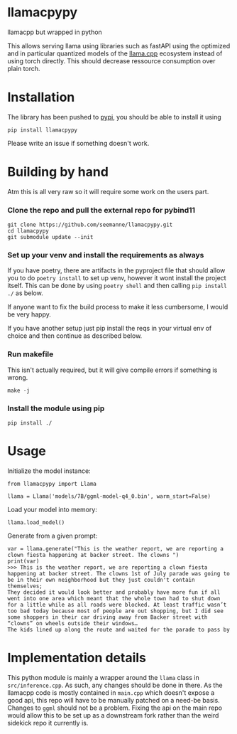 # llamacpypy
llamacpp but wrapped in python

This allows serving llama using libraries such as fastAPI using the optimized and in particular quantized models of the [llama.cpp](https://github.com/ggerganov/llama.cpp) ecosystem instead of using torch directly. This should decrease ressource consumption over plain torch.

# Installation

The library has been pushed to [pypi](https://pypi.org/project/llamacpypy/), you should be able to install it using 
```
pip install llamacpypy
```
Please write an issue if something doesn't work.

# Building by hand

Atm this is all very raw so it will require some work on the users part.

### Clone the repo and pull the external repo for pybind11

```
git clone https://github.com/seemanne/llamacpypy.git
cd llamacpypy
git submodule update --init
```

### Set up your venv and install the requirements as always

If you have poetry, there are artifacts in the pyproject file that should allow you to do `poetry install` to set up venv, however it wont install the project itself. This can be done by using `poetry shell` and then calling `pip install ./` as below.

If anyone want to fix the build process to make it less cumbersome, I would be very happy.

If you have another setup just pip install the reqs in your virtual env of choice and then continue as described below. 

### Run makefile 

This isn't actually required, but it will give compile errors if something is wrong.
```
make -j
```

### Install the module using pip 

```
pip install ./
```

# Usage

Initialize the model instance:
```
from llamacpypy import Llama

llama = Llama('models/7B/ggml-model-q4_0.bin', warm_start=False)
```
Load your model into memory:
```
llama.load_model()
```
Generate from a given prompt:
```
var = llama.generate("This is the weather report, we are reporting a clown fiesta happening at backer street. The clowns ")
print(var)
>>> This is the weather report, we are reporting a clown fiesta happening at backer street. The clowns 1st of July parade was going to be in their own neighborhood but they just couldn't contain themselves;
They decided it would look better and probably have more fun if all went into one area which meant that the whole town had to shut down for a little while as all roads were blocked. At least traffic wasn’t too bad today because most of people are out shopping, but I did see some shoppers in their car driving away from Backer street with “clowns” on wheels outside their windows…
The kids lined up along the route and waited for the parade to pass by
```

# Implementation details

This python module is mainly a wrapper around the `llama` class in `src/inference.cpp`. As such, any changes should be done in there. 
As the llamacpp code is mostly contained in `main.cpp` which doesn't expose a good api, this repo will have to be manually patched on a need-be basis. Changes to `ggml` should not be a problem. Fixing the api on the main repo would allow this to be set up as a downstream fork rather than the weird sidekick repo it currently is.